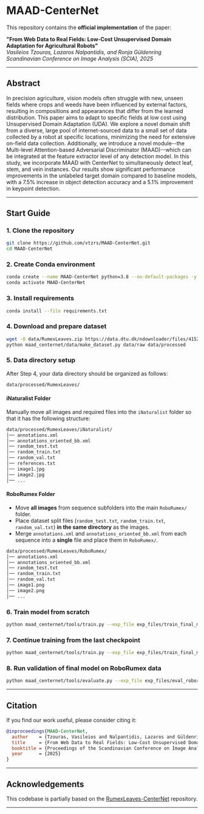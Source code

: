 # MAAD-CenterNet

This repository contains the **official implementation** of the paper:

**"From Web Data to Real Fields: Low-Cost Unsupervised Domain Adaptation for Agricultural Robots"**  
*Vasileios Tzouras, Lazaros Nalpantidis, and Ronja Güldenring*  
*Scandinavian Conference on Image Analysis (SCIA), 2025*

---

## Abstract

In precision agriculture, vision models often struggle with new, unseen fields where crops and weeds have been influenced by external factors, resulting in compositions and appearances that differ from the learned distribution. This paper aims to adapt to specific fields at low cost using Unsupervised Domain Adaptation (UDA). We explore a novel domain shift from a diverse, large pool of internet-sourced data to a small set of data collected by a robot at specific locations, minimizing the need for extensive on-field data collection. Additionally, we introduce a novel module--the Multi-level Attention-based Adversarial Discriminator (MAAD)--which can be integrated at the feature extractor level of any detection model. In this study, we incorporate MAAD with CenterNet to simultaneously detect leaf, stem, and vein instances. Our results show significant performance improvements in the unlabeled target domain compared to baseline models, with a 7.5\% increase in object detection accuracy and a 5.1\% improvement in keypoint detection.

---

## Start Guide

### 1. Clone the repository

```bash
git clone https://github.com/vtzrs/MAAD-CenterNet.git
cd MAAD-CenterNet
```

### 2. Create Conda environment 

```bash
conda create --name MAAD-CenterNet python=3.8 --no-default-packages -y
conda activate MAAD-CenterNet
```

### 3. Install requirements

```bash
conda install --file requirements.txt
```
  
### 4. Download and prepare dataset

```bash
wget -O data/RumexLeaves.zip https://data.dtu.dk/ndownloader/files/41521812
python maad_centernet/data/make_dataset.py data/raw data/processed
```

### 5. Data directory setup

After Step 4, your data directory should be organized as follows:  

```bash
data/processed/RumexLeaves/
```

#### iNaturalist Folder
Manually move all images and required files into the `iNaturalist` folder so that it has the following structure:  

```bash
data/processed/RumexLeaves/iNaturalist/
│── annotations.xml
│── annotations_oriented_bb.xml
│── random_test.txt
│── random_train.txt
│── random_val.txt
│── references.txt
│── image1.jpg
│── image2.jpg
│── ...
```

#### RoboRumex Folder
- Move **all images** from sequence subfolders into the main `RoboRumex/` folder.  
- Place dataset split files (`random_test.txt`, `random_train.txt`, `random_val.txt`) **in the same directory** as the images.  
- Merge `annotations.xml` and `annotations_oriented_bb.xml` from each sequence into a **single** file and place them in `RoboRumex/`.

```bash
data/processed/RumexLeaves/RoboRumex/
│── annotations.xml
│── annotations_oriented_bb.xml
│── random_test.txt
│── random_train.txt
│── random_val.txt
│── image1.png
│── image2.png
│── ...
```

### 6. Train model from scratch

```bash
python maad_centernet/tools/train.py --exp_file exp_files/train_final_model.py
```

### 7. Continue training from the last checkpoint

```bash
python maad_centernet/tools/train.py --exp_file exp_files/train_final_model.py --resume --start_epoch epoch_number
```

### 8. Run validation of final model on RoboRumex data

```bash
python maad_centernet/tools/evaluate.py --exp_file exp_files/eval_roborumex.py -ckpt log/train/final_model/train_final_model/latest_ckpt.pth
```

---

## Citation

If you find our work useful, please consider citing it:

```bibtex
@inproceedings{MAAD-CenterNet,
  author    = {Tzouras, Vasileios and Nalpantidis, Lazaros and Güldenring, Ronja},
  title     = {From Web Data to Real Fields: Low-Cost Unsupervised Domain Adaptation for Agricultural Robots},
  booktitle = {Proceedings of the Scandinavian Conference on Image Analysis (SCIA)},
  year      = {2025}
}
```

---

## Acknowledgements

This codebase is partially based on the [RumexLeaves-CenterNet](https://github.com/DTU-PAS/RumexLeaves-CenterNet) repository.

---
